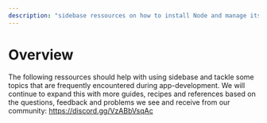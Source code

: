 ```yaml
---
description: "sidebase ressources on how to install Node and manage its versions, how to use breakpoint debugging in VS Code and what commands are available for Cheviot."
---
```


# Overview

The following ressources should help with using sidebase and tackle some topics that are frequently encountered during app-development. We will continue to expand this with more guides, recipes and references based on the questions, feedback and problems we see and receive from our community: https://discord.gg/VzABbVsqAc
